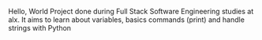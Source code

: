 Hello, World
Project done during Full Stack Software Engineering studies at alx. It aims to learn about variables, basics commands (print) and handle strings with Python
